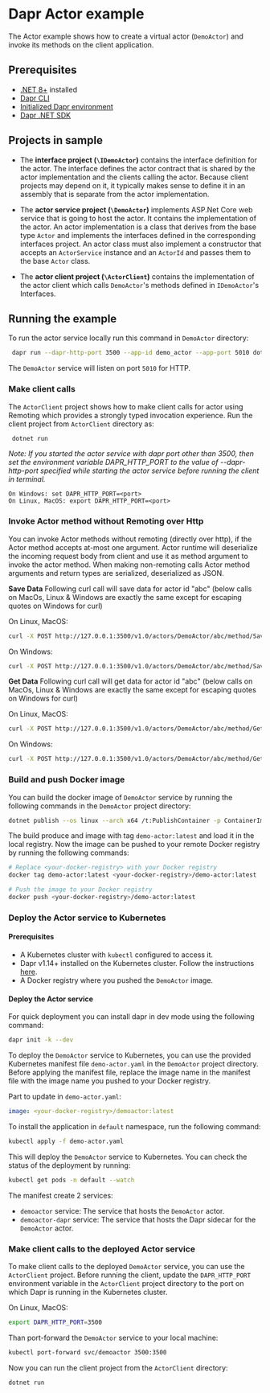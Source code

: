 # Dapr Actor example

The Actor example shows how to create a virtual actor (`DemoActor`) and invoke its methods on the client application.

## Prerequisites

- [.NET 8+](https://dotnet.microsoft.com/download) installed
- [Dapr CLI](https://docs.dapr.io/getting-started/install-dapr-cli/)
- [Initialized Dapr environment](https://docs.dapr.io/getting-started/install-dapr-selfhost/)
- [Dapr .NET SDK](https://github.com/dapr/dotnet-sdk/)

## Projects in sample

- The **interface project (`\IDemoActor`)** contains the interface definition for the actor. The interface defines the actor contract that is shared by the actor implementation and the clients calling the actor. Because client projects may depend on it, it typically makes sense to define it in an assembly that is separate from the actor implementation.

- The **actor service project (`\DemoActor`)** implements ASP.Net Core web service that is going to host the actor. It contains the implementation of the actor. An actor implementation is a class that derives from the base type `Actor` and implements the interfaces defined in the corresponding interfaces project. An actor class must also implement a constructor that accepts an `ActorService` instance and an `ActorId` and passes them to the base `Actor` class.

- The **actor client project (`\ActorClient`)** contains the implementation of the actor client which calls `DemoActor`'s methods defined in `IDemoActor`'s Interfaces.

## Running the example

To run the actor service locally run this command in `DemoActor` directory:

```sh
 dapr run --dapr-http-port 3500 --app-id demo_actor --app-port 5010 dotnet run
```

The `DemoActor` service will listen on port `5010` for HTTP.

### Make client calls

The `ActorClient` project shows how to make client calls for actor using Remoting which provides a strongly typed invocation experience.
Run the client project from `ActorClient` directory as:

```sh
 dotnet run
 ```

 *Note: If you started the actor service with dapr port other than 3500, then set the environment variable DAPR_HTTP_PORT to the value of --dapr-http-port specified while starting the actor service before running the client in terminal.*
 ```
 On Windows: set DAPR_HTTP_PORT=<port>
 On Linux, MacOS: export DAPR_HTTP_PORT=<port>
 ```

### Invoke Actor method without Remoting over Http

You can invoke Actor methods without remoting (directly over http), if the Actor method accepts at-most one argument.
Actor runtime will deserialize the incoming request body from client and use it as method argument to invoke the actor method.
When making non-remoting calls Actor method arguments and return types are serialized, deserialized as JSON.

**Save Data**
Following curl call will save data for actor id "abc"
(below calls on MacOs, Linux & Windows are exactly the same except for escaping quotes on Windows for curl)

On Linux, MacOS:

```sh
curl -X POST http://127.0.0.1:3500/v1.0/actors/DemoActor/abc/method/SaveData -d '{ "PropertyA": "ValueA", "PropertyB": "ValueB" }'
```

 On Windows:

```sh
curl -X POST http://127.0.0.1:3500/v1.0/actors/DemoActor/abc/method/SaveData -d "{ \"PropertyA\": \"ValueA\", \"PropertyB\": \"ValueB\" }"

```

**Get Data**
Following curl call will get data for actor id "abc"
(below calls on MacOs, Linux & Windows are exactly the same except for escaping quotes on Windows for curl)

On Linux, MacOS:

```sh
curl -X POST http://127.0.0.1:3500/v1.0/actors/DemoActor/abc/method/GetData
```

On Windows:

```sh
curl -X POST http://127.0.0.1:3500/v1.0/actors/DemoActor/abc/method/GetData
```

### Build and push Docker image
You can build the docker image of `DemoActor` service by running the following commands in the `DemoActor` project directory:

``` Bash
dotnet publish --os linux --arch x64 /t:PublishContainer -p ContainerImageTags='"latest"' --self-contained
```

The build produce and image with tag `demo-actor:latest` and load it in the local registry. 
Now the image can be pushed to your remote Docker registry by running the following commands:

``` Bash
# Replace <your-docker-registry> with your Docker registry
docker tag demo-actor:latest <your-docker-registry>/demo-actor:latest

# Push the image to your Docker registry
docker push <your-docker-registry>/demo-actor:latest
```

### Deploy the Actor service to Kubernetes
#### Prerequisites
- A Kubernetes cluster with `kubectl` configured to access it.
- Dapr v1.14+ installed on the Kubernetes cluster. Follow the instructions [here](https://docs.dapr.io/getting-started/install-dapr-kubernetes/).
- A Docker registry where you pushed the `DemoActor` image.

#### Deploy the Actor service
For quick deployment you can install dapr in dev mode using the following command:

``` Bash
dapr init -k --dev
```

To deploy the `DemoActor` service to Kubernetes, you can use the provided Kubernetes manifest file `demo-actor.yaml` in the `DemoActor` project directory.
Before applying the manifest file, replace the image name in the manifest file with the image name you pushed to your Docker registry.

Part to update in `demo-actor.yaml`:
``` YAML
image: <your-docker-registry>/demoactor:latest
```

To install the application in `default` namespace, run the following command:

``` Bash
kubectl apply -f demo-actor.yaml
```

This will deploy the `DemoActor` service to Kubernetes. You can check the status of the deployment by running:

``` Bash
kubectl get pods -n default --watch
```

The manifest create 2 services:

- `demoactor` service: The service that hosts the `DemoActor` actor.
- `demoactor-dapr` service: The service that hosts the Dapr sidecar for the `DemoActor` actor.

### Make client calls to the deployed Actor service
To make client calls to the deployed `DemoActor` service, you can use the `ActorClient` project.
Before running the client, update the `DAPR_HTTP_PORT` environment variable in the `ActorClient` project directory to the port on which Dapr is running in the Kubernetes cluster.

On Linux, MacOS:
``` Bash
export DAPR_HTTP_PORT=3500
```

Than port-forward the `DemoActor` service to your local machine:

``` Bash
kubectl port-forward svc/demoactor 3500:3500
```

Now you can run the client project from the `ActorClient` directory:

``` Bash
dotnet run
```